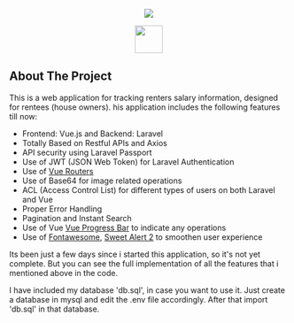 <p align="center"><img src="https://laravel.com/assets/img/components/logo-laravel.svg"></p>
<p align="center"><img height="50px" src="https://upload.wikimedia.org/wikipedia/commons/thumb/9/95/Vue.js_Logo_2.svg/512px-Vue.js_Logo_2.svg.png"></p>

## About The Project

This is a web application for tracking renters salary information, designed for rentees (house owners). his application includes the following features till now: 

- Frontend: Vue.js and Backend: Laravel
- Totally Based on Restful APIs and Axios
- API security using Laravel Passport
- Use of JWT (JSON Web Token) for Laravel Authentication
- Use of [Vue Routers](https://router.vuejs.org/)
- Use of Base64 for image related operations 
- ACL (Access Control List) for different types of users on both Laravel and Vue
- Proper Error Handling
- Pagination and Instant Search
- Use of Vue [Vue Progress Bar](https://github.com/hilongjw/vue-progressbar#demo) to indicate any operations
- Use of [Fontawesome](https://fontawesome.com/), [Sweet Alert 2](https://sweetalert2.github.io/) to smoothen user experience 

Its been just a few days since i started this application, so it's not yet complete.
But you can see the full implementation of all the features that i mentioned above in the code.

I have included my database 'db.sql', in case you want to use it.
Just create a database in mysql and edit the .env file accordingly. After that import 'db.sql' in that database.
